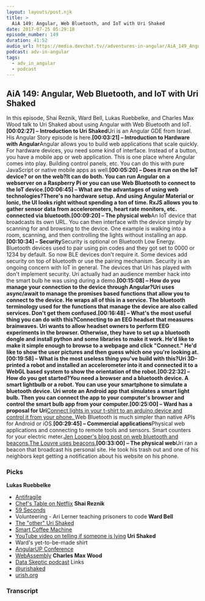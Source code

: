 ```yaml
---
layout: layouts/post.njk
title: >
  AiA 149: Angular, Web Bluetooth, and IoT with Uri Shaked
date: 2017-07-25 05:29:18
episode_number: 149
duration: 41:52
audio_url: https://media.devchat.tv//adventures-in-angular/AiA_149_Angular%2C_Web_Bluetooth%2C_and_IoT_with_Uri_Shaked.mp3
podcast: adv-in-angular
tags:
  - adv_in_angular
  - podcast
---
```


## AiA 149: Angular, Web Bluetooth, and IoT with Uri Shaked

In this episode, Shai Reznik, Ward Bell, Lukas Ruebbelke, and Charles Max Wood talk to Uri Shaked about using Angular with Web Bluetooth and IoT.**[00:02:27] – Introduction to Uri Shaked**Uri is an Angular GDE from Israel. His Angular Story episode is here.**[00:03:21] – Introduction to Hardware with Angular**Angular allows you to build web applications that scale quickly. For hardware devices, you need some kind of interface. Instead of a button, you have a mobile app or web application. This is one place where Angular comes into play. Building control panels, etc. You can do this with pure JavaScript or native mobile apps as well.**[00:05:20] – Does it run on the IoT device? or on the web?**It can do both. You can run Angular on a webserver on a Raspberry Pi or you can use Web Bluetooth to connect to the IoT device.**[00:06:45] – What are the advantages of using web technologies?**There's no hardware setup. And using Angular Material or Ionic, the UI looks right without spending a ton of time. RxJS allows you to gather sensor data from accelerometers, heart rate monitors, etc. connected via bluetooth.**[00:09:20] – The physical web**An IoT device that broadcasts its own URL. You can then interface with the device simply by scanning for and browsing to the device. One example is walking into a room, scanning, and then controlling the lights without installing an app.**[00:10:34] – Security**Security is optional on Bluetooth Low Energy. Bluetooth devices used to pair using pin codes and they got set to 0000 or 1234 by default. So now BLE devices don't require it. Some devices add security on top of bluetooth or use the pairing mechanism. Security is an ongoing concern with IoT in general. The devices that Uri has played with don't implement security. Uri actually had an audience member hack into the smart bulb he was using during a demo.**[00:15:08] – How do you manage your connection to the device through Angular?**Uri uses async/await to manage the promises based functions that allow you to connect to the device. He wraps all of this in a service. The bluetooth terminology used for the functions that manage the device are also called services. Don't get them confused.**[00:16:48] – What's the most useful thing you can do with this?**Connecting to an EEG headset that measures brainwaves. Uri wants to allow headset owners to perform EEG experiments in the browser. Otherwise, they have to set up a bluetooth dongle and install python and some libraries to make it work. He'd like to make it simple enough to browse to a webpage and click "Connect." He'd like to show the user pictures and then guess which one you're looking at.**[00:19:58] – What is the most useless thing you've build with this?**Uri 3D-printed a robot and installed an accelerometer into it and connected it to a WebGL based system to show the orientation of the robot.**[00:22:32] – How do you get started?**You need a browser and a bluetooth device. A smart lightbulb or a robot. You can use your smartphone to simulate a bluetooth device. Uri wrote an Android app that simulates a smart light bulb. Then you can connect the app to your computer's browser and control the smart bulb app from your computer.**[00:25:00] – Ward has a proposal for Uri**[Connect lights in your t-shirt to an arduino device and control it from your phone.&nbsp;](https://medium.com/@urish/how-to-connect-your-t-shirt-to-slack-using-arduino-90761201d70f)Web Bluetooth is much simpler than native APIs for Android or iOS.**[00:29:45] – Commercial applications**Physical web applications and connecting to remote tools and sensors. Smart counters for your electric meter.[Jen Looper's blog post on web bluetooth and beacons.](https://developer.telerik.com/content-types/tutorials/get-ready-web-bluetooth/)[The Louvre uses beacons.](https://senseable.mit.edu/louvre/)**[00:33:00] – The physical web**Uri ran a beacon that broadcast his personal site. He took his trash out and one of his neighbors kept getting a notification about his website on his phone.

### Picks

**Lukas Ruebbelke**

- [Antifragile](https://amzn.to/2h7XUQB)
- [Chef's Table on Netflix](https://www.netflix.com/title/80007945)
  **Shai Reznik**
- [59 Seconds](https://amzn.to/2uDIqIR)
- Volunteering - Ari Lerner teaching prisoners to code
  **Ward Bell**
- [The "other" Uri Shaked](https://www.eng.tau.ac.il/~shaked/)
- [Smart Coffee Machine](https://qz.com/901823/the-easy-way-your-smart-coffee-machine-could-get-hacked-and-ruin-your-life/)
- [YouTube video on telling if someone is lying](https://www.youtube.com/watch?v=pni_kDv9BsU)
  **Uri Shaked**
- Ward's yet-to-be-made shirt
- [AngularUP Conference](https://angular-up.com/)
- [WebAssembly](https://webassembly.org/)
  **Charles Max Wood**
- [Data Skeptic podcast](https://dataskeptic.com/)
  Links
- [@urishaked](https://twitter.com/urishaked)
- [urish.org](https://urish.org)

### Transcript
